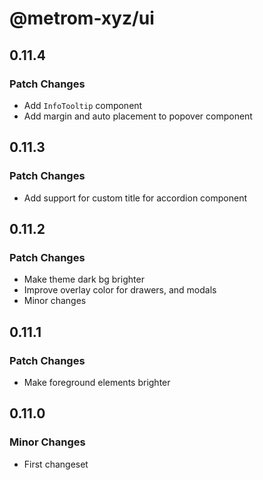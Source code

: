 # @metrom-xyz/ui

## 0.11.4

### Patch Changes

- Add `InfoTooltip` component
- Add margin and auto placement to popover component

## 0.11.3

### Patch Changes

- Add support for custom title for accordion component

## 0.11.2

### Patch Changes

- Make theme dark bg brighter
- Improve overlay color for drawers, and modals
- Minor changes

## 0.11.1

### Patch Changes

- Make foreground elements brighter

## 0.11.0

### Minor Changes

- First changeset
